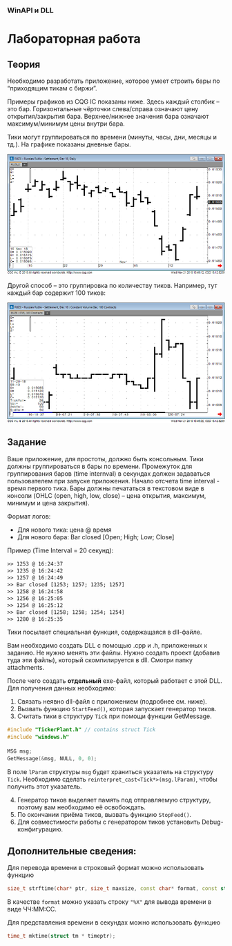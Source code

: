 ### WinAPI и DLL
# Лабораторная работа

## Теория

Необходимо разработать приложение, которое умеет строить бары по “приходящим тикам с биржи”.

Примеры графиков из CQG IC показаны ниже. Здесь каждый столбик – это бар.
Горизонтальные чёрточки слева/справа означают цену открытия/закрытия бара.
Верхнее/нижнее значения бара означают максимум/минимум цены внутри бара.

Тики могут группироваться по времени (минуты, часы, дни, месяцы и тд.).
На графике показаны дневные бары. 

![Daily Bar](images/chart_time.png)

Другой способ – это группировка по количеству тиков. Например, тут  каждый бар содержит 100 тиков:

![Constant Volume Bar](images/chart_volume.png)

## Задание

Ваше приложение, для простоты, должно быть консольным.
Тики должны группироваться в бары по времени.
Промежуток для группирования баров (time internval) в секундах должен задаваться пользователем при запуске приложения.
Начало отсчета time interval - время первого тика.
Бары должны печататься в текстовом виде в консоли
(OHLC (open, high, low, close) – цена открытия, максимум, минимум и цена закрытия).

Формат логов:
* Для нового тика: цена @ время
* Для нового бара: Bar closed [Open; High; Low; Close]

Пример (Time Interval = 20 секунд):
```
>> 1253 @ 16:24:37
>> 1235 @ 16:24:42
>> 1257 @ 16:24:49
>> Bar closed [1253; 1257; 1235; 1257]
>> 1258 @ 16:24:58
>> 1256 @ 16:25:05
>> 1254 @ 16:25:12
>> Bar closed [1258; 1258; 1254; 1254]
>> 1280 @ 16:25:35
```

Тики посылает специальная функция, содержащаяся в dll-файле.

Вам необходимо создать DLL с помощью .cpp и .h, приложенных к заданию.
Не нужно менять эти файлы. Нужно создать проект (добавив туда эти файлы),
который скомпилируется в dll.
Смотри папку attachments.

После чего создать **отдельный** exe-файл, который работает с этой DLL.
Для получения данных необходимо:
1. Связать неявно dll-файл с приложением (подробнее см. ниже).
2. Вызвать функцию `StartFeed()`, которая запускает генератор тиков.
3. Считать тики в структуру `Tick` при помощи функции GetMessage.
``` cpp
#include "TickerPlant.h" // contains struct Tick
#include "windows.h"

MSG msg; 
GetMessage(&msg, NULL, 0, 0);
```
В поле `lParam` структуры `msg` будет храниться указатель на структуру `Tick`.
Необходимо сделать `reinterpret_cast<Tick*>(msg.lParam)`, чтобы получить этот указатель.

4. Генератор тиков выделяет память под отправляемую структуру, поэтому вам необходимо её освобождать.
5. По окончании приёма тиков, вызвать функцию `StopFeed()`.
6. Для совместимости работы с генератором тиков установить Debug-конфигурацию.

## Дополнительные сведения:

Для перевода времени в строковый формат можно использовать функцию
``` cpp
size_t strftime(char* ptr, size_t maxsize, const char* format, const struct tm* timeptr);
```

В качестве `format` можно указать строку `"%X"` для вывода времени в виде ЧЧ:ММ:СС.

Для представления времени в секундах можно использовать функцию
``` cpp
time_t mktime(struct tm * timeptr);
```
